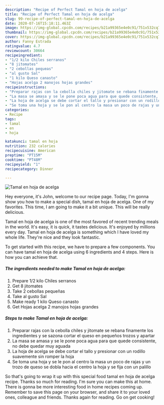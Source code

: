 ```yaml
---
description: "Recipe of Perfect Tamal en hoja de acelga"
title: "Recipe of Perfect Tamal en hoja de acelga"
slug: 99-recipe-of-perfect-tamal-en-hoja-de-acelga
date: 2020-07-16T15:18:11.463Z
image: https://img-global.cpcdn.com/recipes/b21a99365e4e0c91/751x532cq70/tamal-en-hoja-de-acelga-foto-principal.jpg
thumbnail: https://img-global.cpcdn.com/recipes/b21a99365e4e0c91/751x532cq70/tamal-en-hoja-de-acelga-foto-principal.jpg
cover: https://img-global.cpcdn.com/recipes/b21a99365e4e0c91/751x532cq70/tamal-en-hoja-de-acelga-foto-principal.jpg
author: Fanny Estrada
ratingvalue: 4.7
reviewcount: 30664
recipeingredient:
- "1/2 kilo Chiles serranos"
- "8 jitomates"
- "2 cebollas pequeas"
- "al gusto Sal"
- "1 kilo Queso canasto"
- "Hojas acelga 2 manojos hojas grandes"
recipeinstructions:
- "Preparar rajas con la cebolla chiles y jitomate se rebana finamente los ingredientes y se sazona cortar el queso en pequeños trozos y apartar"
- "La masa se amasa y se le pone poca agua para que quede consistente, no debe quedar muy aguada"
- "La hoja de acelga se debe cortar el tallo y presionar con un rodillo suavemente sin romper la hoja"
- "Se toma una hoja y se le pon al centro la masa un poco de rajas y un trozo de queso se dobla hacia el centro la hoja y se fija con un palillo"
categories:
- Recipe
tags:
- tamal
- en
- hoja

katakunci: tamal en hoja 
nutrition: 232 calories
recipecuisine: American
preptime: "PT15M"
cooktime: "PT48M"
recipeyield: "1"
recipecategory: Dinner

---
```



![Tamal en hoja de acelga](https://img-global.cpcdn.com/recipes/b21a99365e4e0c91/751x532cq70/tamal-en-hoja-de-acelga-foto-principal.jpg)

Hey everyone, it's John, welcome to our recipe page. Today, I'm gonna show you how to make a special dish, tamal en hoja de acelga. One of my favorites. This time, I am going to make it a bit unique. This will be really delicious.



Tamal en hoja de acelga is one of the most favored of recent trending meals in the world. It's easy, it is quick, it tastes delicious. It's enjoyed by millions every day. Tamal en hoja de acelga is something which I have loved my whole life. They're nice and they look fantastic.


To get started with this recipe, we have to prepare a few components. You can have tamal en hoja de acelga using 6 ingredients and 4 steps. Here is how you can achieve that.

<!--inarticleads1-->

##### The ingredients needed to make Tamal en hoja de acelga:

1. Prepare 1/2 kilo Chiles serranos
1. Get 8 jitomates
1. Take 2 cebollas pequeñas
1. Take al gusto Sal
1. Make ready 1 kilo Queso canasto
1. Get Hojas acelga 2 manojos hojas grandes




<!--inarticleads2-->

##### Steps to make Tamal en hoja de acelga:

1. Preparar rajas con la cebolla chiles y jitomate se rebana finamente los ingredientes y se sazona cortar el queso en pequeños trozos y apartar
1. La masa se amasa y se le pone poca agua para que quede consistente, no debe quedar muy aguada
1. La hoja de acelga se debe cortar el tallo y presionar con un rodillo suavemente sin romper la hoja
1. Se toma una hoja y se le pon al centro la masa un poco de rajas y un trozo de queso se dobla hacia el centro la hoja y se fija con un palillo




So that's going to wrap it up with this special food tamal en hoja de acelga recipe. Thanks so much for reading. I'm sure you can make this at home. There is gonna be more interesting food in home recipes coming up. Remember to save this page on your browser, and share it to your loved ones, colleague and friends. Thanks again for reading. Go on get cooking!
